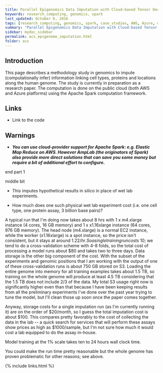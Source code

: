 ```yaml
---
title: Parallel Epigenomics Data Imputation with Cloud-based Tensor Decomposition
keywords: research_computing, genomics, spark
last_updated: October 6, 2016
tags: [research_computing, genomics, spark, case_studies, AWS, Azure, organic_chemistry, data_science, scale]
summary: "Parallel Epigenomics Data Imputation with Cloud-based Tensor Decomposition (PREDICTD)"
sidebar: mydoc_sidebar
permalink: acs_epigenome_imputation.html
folder: acs
---
```


## Introduction
This page describes a methodology study in genomics to impute (computationally infer) information linking 
cell types, proteins and locations along the human genome. The study is currently in preparation as a 
research paper. The computation is done on the public cloud (both AWS and Azure platforms) using the 
Apache Spark computation framework.

## Links

- Link to the code

## Warnings
- ***You can use cloud-provider support for Apache Spark: e.g. Elastic Map Reduce on AWS. However AmpLab 
(the originators of Spark) also provide more direct solutions that can save you some money but require a 
bit of additional effort to configure.***


end part 1


middle bit

- This imputes hypothetical results in silico in place of wet lab experiments.

- How much does one such physical wet lab experiment cost (i.e. one cell type, one protein assay, 3 billion base pairs)?

A typical run that I'm doing now takes about 8 hrs with 1 x m4.xlarge instance (4 cores, 16 GB memory) 
and 1 x x1.16xlarge instance (64 cores, 976 GB memory). The head node (m4.xlarge) is a normal EC2 
instance, while the worker (x1.16xlarge) is a spot instance, so the price isn't consistent, but it 
stays at around $1.22/hr. So a single training run costs ~$10; we tend to do a cross-validation 
scheme with 4-8 folds, so the total cost of processing a model runs about $80 and takes two to three 
days. Data storage is the other big component of the cost. With the subset of the experiments and 
genomic positions that I am working with the output of one of these cross-validation runs is about 
750 GB stored on S3. Loading the entire genome into memory for all training examples takes about 
1.5 TB, so training on the whole genome will produce at least 4.5 TB considering that the 1.5 TB 
does not include 2/3 of the data. My total S3 usage right now is significantly higher even than that 
because I have been keeping results from all the preliminary experiments I've done over the past 
year trying to tune the model, but I'll clean those up soon once the paper comes together. 


Anyway, storage costs for a single imputation run (as I'm currently running it) are on the order of 
$20/month, so I guess the total imputation cost is about $100. This compares pretty favorably to the 
cost of collecting the data in the lab -- a quick search for services that will perform these assays 
show prices as high as $1000/sample, but I'm not sure how much it would cost a lab equipped to do 
the assay in-house.


Model training at the 1% scale takes ten to 24 hours wall clock time.

You could make the run time pretty reasonable but the whole genome has proven problematic for other
reasons; see above.





{% include links.html %}
